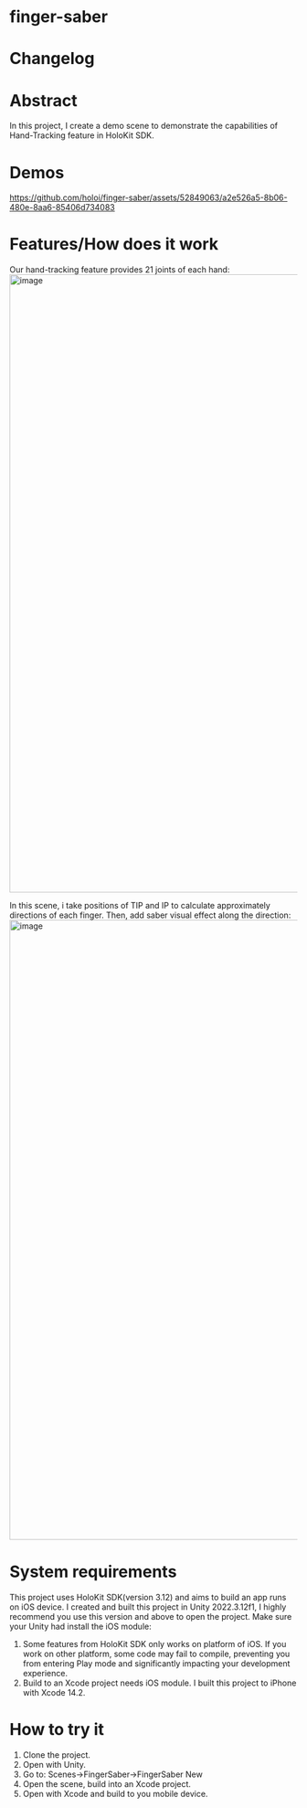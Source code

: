 # finger-saber
# Changelog

# Abstract

In this project, I create a demo scene to demonstrate the capabilities of Hand-Tracking feature in HoloKit SDK.

# Demos

https://github.com/holoi/finger-saber/assets/52849063/a2e526a5-8b06-480e-8aa6-85406d734083


# Features/How does it work

Our hand-tracking feature provides 21 joints of each hand:
<img width="1082" alt="image" src="https://github.com/holoi/finger-saber/assets/52849063/ab56ab3a-47df-4aec-87f9-a9fc5f3b09b9">


In this scene, i take positions of TIP and IP to calculate approximately directions of each finger. Then, add saber visual effect along the direction:
<img width="1085" alt="image" src="https://github.com/holoi/finger-saber/assets/52849063/9d538372-a771-4e29-909d-6e27a80e8bff">


# System requirements

This project uses HoloKit SDK(version 3.12) and aims to build an app runs on iOS device.
I created and built this project in Unity 2022.3.12f1, I highly recommend you use this version and above to open the project.
Make sure your Unity had install the iOS module:

1. Some features from HoloKit SDK only works on platform of iOS. If you work on other platform, some code may fail to compile, preventing you from entering Play mode and significantly impacting your development experience.
2. Build to an Xcode project needs iOS module.
I built this project to iPhone with Xcode 14.2.

# How to try it

1. Clone the project.
2. Open with Unity.
3. Go to: Scenes→FingerSaber→FingerSaber New
4. Open the scene, build into an Xcode project.
5. Open with Xcode and build to you mobile device.
